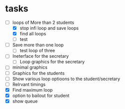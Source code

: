 tasks
===
- [ ] loops of More than 2 students
	- [x] stop infi loop and save loops
	- [x] find all loops
	- [ ] test
- [ ] Save more than one loop
	- [ ] test loop of three
- [ ] Ineterface for the secretary
	- [ ] Loop graphics for the secretary
- [ ] minimal graphics
- [ ] Graphics for the students
- [ ] Show various loop optioons to the student/secretary
- [ ] Relrvant timings
- [x] Find maximum loop
- [x] option to bailout for student
- [x] show queue
